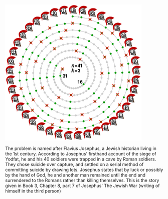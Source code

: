 ![josephus problem](https://github.com/akshatraj26/Josephus-Problem/blob/main/Josephus_problem_41_3.svg.png)



The problem is named after Flavius Josephus, a Jewish historian living in the 1st century. According to Josephus' firsthand account of the siege of Yodfat, he and his 40 soldiers were trapped in a cave by Roman soldiers. They chose suicide over capture, and settled on a serial method of committing suicide by drawing lots. Josephus states that by luck or possibly by the hand of God, he and another man remained until the end and surrendered to the Romans rather than killing themselves. This is the story given in Book 3, Chapter 8, part 7 of Josephus' The Jewish War (writing of himself in the third person)
